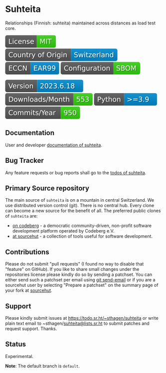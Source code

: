 # Suhteita

Relationships (Finnish: suhteita) maintained across distances as load test core.

[![License](docs/badges/license-spdx-mit.svg)](https://git.sr.ht/~sthagen/suhteita/tree/default/item/LICENSE)
[![Country of Origin](docs/badges/country-of-origin-name-switzerland-neutral.svg)](https://git.sr.ht/~sthagen/suhteita/tree/default/item/COUNTRY-OF-ORIGIN)
[![Export Classification Control Number (ECCN)](docs/badges/export-control-classification-number_eccn-ear99-neutral.svg)](https://git.sr.ht/~sthagen/suhteita/tree/default/item/EXPORT-CONTROL-CLASSIFICATION-NUMBER)
[![Configuration](docs/badges/configuration-sbom.svg)](https://git.sr.ht/~sthagen/suhteita/tree/default/item/docs/third-party/README.md)

[![Version](docs/badges/latest-release.svg)](https://pypi.python.org/pypi/suhteita/)
[![Downloads](docs/badges/downloads-per-month.svg)](https://pepy.tech/project/suhteita)
[![Python](docs/badges/python-versions.svg)](https://pypi.python.org/pypi/suhteita/)
[![Maintenance Status](docs/badges/commits-per-year.svg)](https://git.sr.ht/~sthagen/suhteita/log)

## Documentation

User and developer [documentation of suhteita](https://codes.dilettant.life/docs/suhteita).

## Bug Tracker

Any feature requests or bug reports shall go to the [todos of suhteita](https://todo.sr.ht/~sthagen/suhteita).

## Primary Source repository

The main source of `suhteita` is on a mountain in central Switzerland.
We use distributed version control (git).
There is no central hub.
Every clone can become a new source for the benefit of all.
The preferred public clones of `suhteita` are:

* [on codeberg](https://codeberg.org/sthagen/suhteita) - a democratic community-driven, non-profit software development platform operated by Codeberg e.V.
* [at sourcehut](https://git.sr.ht/~sthagen/suhteita) - a collection of tools useful for software development.

## Contributions

Please do not submit "pull requests" (I found no way to disable that "feature" on GitHub).
If you like to share small changes under the repositories license please kindly do so by sending a patchset.
You can either send such a patchset per email using [git send-email](https://git-send-email.io) or 
if you are a sourcehut user by selecting "Prepare a patchset" on the summary page of your fork at [sourcehut](https://git.sr.ht/).

## Support

Please kindly submit issues at https://todo.sr.ht/~sthagen/suhteita or write plain text email to ~sthagen/suhteita@lists.sr.ht to submit patches and request support. Thanks.

## Status

Experimental.

**Note**: The default branch is `default`.
